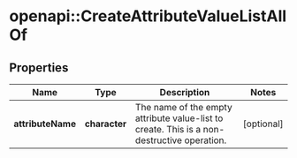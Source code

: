 # openapi::CreateAttributeValueListAllOf


## Properties
Name | Type | Description | Notes
------------ | ------------- | ------------- | -------------
**attributeName** | **character** | The name of the empty attribute value-list to create. This is a non-destructive operation. | [optional] 


